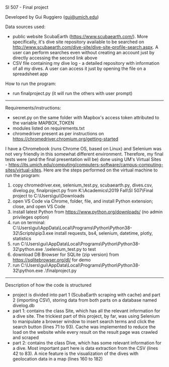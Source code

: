 SI 507 - Final project

Developed by Gui Ruggiero (gui@umich.edu)

Data sources used:
- public website ScubaEarth (https://www.scubaearth.com/). More specifically, it's dive site repository available to be searched on http://www.scubaearth.com/dive-site/dive-site-profile-search.aspx. A user can perform searches even without creating an account just by directly accessing the second link above
- CSV file containing my dive log - a detailed repository with information of all my dives. A user can access it just by opening the file on a spreadsheet app

How to run the program:
- run finalproject.py (it will run the others with user prompt)

--------------------------------------------------

Requirements/instructions:
- secret.py on the same folder with Mapbox's access token attributed to the variable MAPBOX_TOKEN
- modules listed on requirements.txt
- chromedriver present as per instructions on https://chromedriver.chromium.org/getting-started

I have a Chromebook (runs Chrome OS, based on Linux) and Selenium was not very friendly in this somewhat different environment. Therefore, my final tests were (and the final presentation will be) done using UM's Virtual Sites - https://its.umich.edu/computing/computers-software/campus-computing-sites/virtual-sites. Here are the steps performed on the virtual machine to run the program:
1. copy chromedriver.exe, selenium_test.py, scubaearth.py, dives.csv, divelog.py, finalproject.py from K:\Academics\2019 Fall\SI 507\Final project to C:\Users\gui\Downloads
2. open VS Code via Chrome, folder, file, and install Python extension; close, and open VS Code
3. install latest Python from https://www.python.org/downloads/ (no admin privileges option)
4. run on terminal: C:\Users\gui\AppData\Local\Programs\Python\Python38-32\Scripts\pip3.exe install requests, bs4, selenium, datetime, plotly, statistics
5. run C:\Users\gui\AppData\Local\Programs\Python\Python38-32\python.exe .\selenium_test.py to test
6. download DB Browser for SQLite (zip version) from https://sqlitebrowser.org/dl/ for demo
7. run C:\Users\gui\AppData\Local\Programs\Python\Python38-32\python.exe .\finalproject.py

--------------------------------------------------

Description of how the code is structured
- project is divided into part 1 (ScubaEarth scraping with cache) and part 2 (importing CSV), storing data from both parts on a database named divelog.db
- part 1: contains the class Site, which has all the relevant information for a dive site. The trickiest part of this project, by far, was using Selenium to manipulate a browser window to insert search terms and click the search button (lines 71 to 93). Cache was implemented to reduce the load on the website while every result on the result page was crawled and scraped
- part 2: contains the class Dive, which has some relevant information for a dive. Most important part here is data extraction from the CSV (lines 42 to 83). A nice feature is the visualization of the dives with geolocation data in a map (lines 160 to 182)
